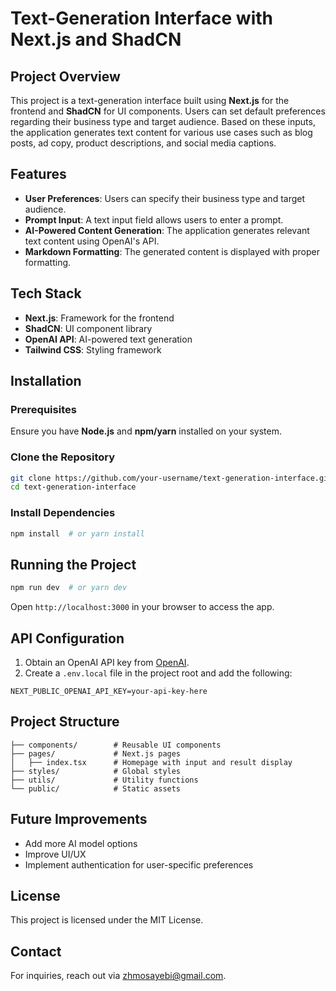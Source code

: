 # Text-Generation Interface with Next.js and ShadCN

## Project Overview
This project is a text-generation interface built using **Next.js** for the frontend and **ShadCN** for UI components. Users can set default preferences regarding their business type and target audience. Based on these inputs, the application generates text content for various use cases such as blog posts, ad copy, product descriptions, and social media captions.

## Features
- **User Preferences**: Users can specify their business type and target audience.
- **Prompt Input**: A text input field allows users to enter a prompt.
- **AI-Powered Content Generation**: The application generates relevant text content using OpenAI's API.
- **Markdown Formatting**: The generated content is displayed with proper formatting.

## Tech Stack
- **Next.js**: Framework for the frontend
- **ShadCN**: UI component library
- **OpenAI API**: AI-powered text generation
- **Tailwind CSS**: Styling framework

## Installation
### Prerequisites
Ensure you have **Node.js** and **npm/yarn** installed on your system.

### Clone the Repository
```sh
git clone https://github.com/your-username/text-generation-interface.git
cd text-generation-interface
```

### Install Dependencies
```sh
npm install  # or yarn install
```

## Running the Project
```sh
npm run dev  # or yarn dev
```
Open `http://localhost:3000` in your browser to access the app.

## API Configuration
1. Obtain an OpenAI API key from [OpenAI](https://openai.com/).
2. Create a `.env.local` file in the project root and add the following:
```env
NEXT_PUBLIC_OPENAI_API_KEY=your-api-key-here
```

## Project Structure
```
├── components/        # Reusable UI components
├── pages/             # Next.js pages
│   ├── index.tsx      # Homepage with input and result display
├── styles/            # Global styles
├── utils/             # Utility functions
└── public/            # Static assets
```

## Future Improvements
- Add more AI model options
- Improve UI/UX
- Implement authentication for user-specific preferences

## License
This project is licensed under the MIT License.

## Contact
For inquiries, reach out via [zhmosayebi@gmail.com](mailto:zhmosayebi@gmail.com).

